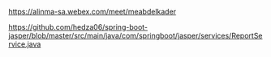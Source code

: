 https://alinma-sa.webex.com/meet/meabdelkader

https://github.com/hedza06/spring-boot-jasper/blob/master/src/main/java/com/springboot/jasper/services/ReportService.java



